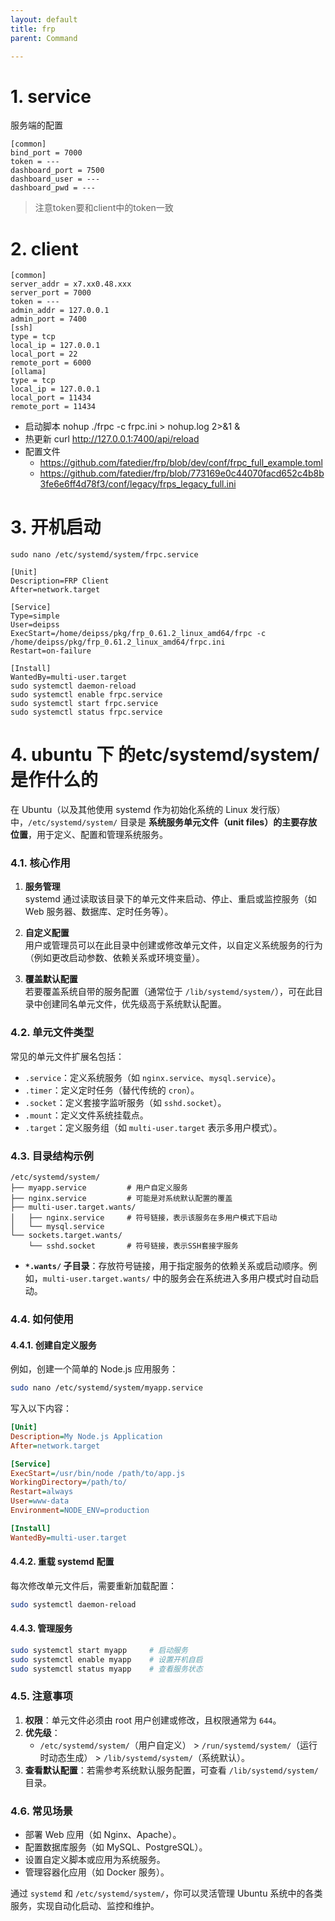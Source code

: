 ```yaml
---
layout: default
title: frp
parent: Command

---
```


# 1. service

服务端的配置


```shell
[common]
bind_port = 7000
token = ---
dashboard_port = 7500
dashboard_user = ---
dashboard_pwd = ---
```

> 注意token要和client中的token一致

# 2. client

```shell
[common]
server_addr = x7.xx0.48.xxx
server_port = 7000
token = ---
admin_addr = 127.0.0.1
admin_port = 7400
[ssh]
type = tcp
local_ip = 127.0.0.1
local_port = 22
remote_port = 6000
[ollama]
type = tcp 
local_ip = 127.0.0.1
local_port = 11434
remote_port = 11434
```

- 启动脚本 nohup ./frpc -c frpc.ini > nohup.log 2>&1 &
- 热更新 curl http://127.0.0.1:7400/api/reload
- 配置文件
    - https://github.com/fatedier/frp/blob/dev/conf/frpc_full_example.toml
    - https://github.com/fatedier/frp/blob/773169e0c44070facd652c4b8b3fe6e6ff4d78f3/conf/legacy/frps_legacy_full.ini

# 3. 开机启动

```shell
sudo nano /etc/systemd/system/frpc.service

[Unit]
Description=FRP Client
After=network.target

[Service]
Type=simple
User=deipss
ExecStart=/home/deipss/pkg/frp_0.61.2_linux_amd64/frpc -c /home/deipss/pkg/frp_0.61.2_linux_amd64/frpc.ini
Restart=on-failure

[Install]
WantedBy=multi-user.target
sudo systemctl daemon-reload
sudo systemctl enable frpc.service
sudo systemctl start frpc.service
sudo systemctl status frpc.service
```


# 4. ubuntu 下 的etc/systemd/system/是作什么的

在 Ubuntu（以及其他使用 systemd 作为初始化系统的 Linux 发行版）中，`/etc/systemd/system/` 目录是 **系统服务单元文件（unit files）的主要存放位置**，用于定义、配置和管理系统服务。


### 4.1. 核心作用
1. **服务管理**  
   systemd 通过读取该目录下的单元文件来启动、停止、重启或监控服务（如 Web 服务器、数据库、定时任务等）。

2. **自定义配置**  
   用户或管理员可以在此目录中创建或修改单元文件，以自定义系统服务的行为（例如更改启动参数、依赖关系或环境变量）。

3. **覆盖默认配置**  
   若要覆盖系统自带的服务配置（通常位于 `/lib/systemd/system/`），可在此目录中创建同名单元文件，优先级高于系统默认配置。


### 4.2. 单元文件类型
常见的单元文件扩展名包括：
- `.service`：定义系统服务（如 `nginx.service`、`mysql.service`）。
- `.timer`：定义定时任务（替代传统的 `cron`）。
- `.socket`：定义套接字监听服务（如 `sshd.socket`）。
- `.mount`：定义文件系统挂载点。
- `.target`：定义服务组（如 `multi-user.target` 表示多用户模式）。


### 4.3. 目录结构示例
```
/etc/systemd/system/
├── myapp.service         # 用户自定义服务
├── nginx.service         # 可能是对系统默认配置的覆盖
├── multi-user.target.wants/
│   ├── nginx.service     # 符号链接，表示该服务在多用户模式下启动
│   └── mysql.service
└── sockets.target.wants/
    └── sshd.socket       # 符号链接，表示SSH套接字服务
```

- **`*.wants/` 子目录**：存放符号链接，用于指定服务的依赖关系或启动顺序。例如，`multi-user.target.wants/` 中的服务会在系统进入多用户模式时自动启动。


### 4.4. 如何使用
#### 4.4.1. **创建自定义服务**
例如，创建一个简单的 Node.js 应用服务：
```bash
sudo nano /etc/systemd/system/myapp.service
```

写入以下内容：
```ini
[Unit]
Description=My Node.js Application
After=network.target

[Service]
ExecStart=/usr/bin/node /path/to/app.js
WorkingDirectory=/path/to/
Restart=always
User=www-data
Environment=NODE_ENV=production

[Install]
WantedBy=multi-user.target
```

#### 4.4.2. **重载 systemd 配置**
每次修改单元文件后，需要重新加载配置：
```bash
sudo systemctl daemon-reload
```

#### 4.4.3. **管理服务**
```bash
sudo systemctl start myapp     # 启动服务
sudo systemctl enable myapp    # 设置开机自启
sudo systemctl status myapp    # 查看服务状态
```


### 4.5. 注意事项
1. **权限**：单元文件必须由 root 用户创建或修改，且权限通常为 `644`。
2. **优先级**：  
   - `/etc/systemd/system/`（用户自定义） > `/run/systemd/system/`（运行时动态生成） > `/lib/systemd/system/`（系统默认）。
3. **查看默认配置**：若需参考系统默认服务配置，可查看 `/lib/systemd/system/` 目录。


### 4.6. 常见场景
- 部署 Web 应用（如 Nginx、Apache）。
- 配置数据库服务（如 MySQL、PostgreSQL）。
- 设置自定义脚本或应用为系统服务。
- 管理容器化应用（如 Docker 服务）。

通过 `systemd` 和 `/etc/systemd/system/`，你可以灵活管理 Ubuntu 系统中的各类服务，实现自动化启动、监控和维护。